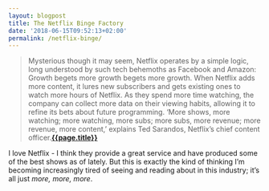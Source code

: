 ```yaml
---
layout: blogpost
title: The Netflix Binge Factory
date: '2018-06-15T09:52:13+02:00'
permalink: /netflix-binge/
---
```

>Mysterious though it may seem, Netflix operates by a simple logic, long understood by such tech behemoths as Facebook and Amazon: Growth begets more growth begets more growth. When Netflix adds more content, it lures new subscribers and gets existing ones to watch more hours of Netflix. As they spend more time watching, the company can collect more data on their viewing habits, allowing it to refine its bets about future programming. ‘More shows, more watching; more watching, more subs; more subs, more revenue; more revenue, more content,’ explains Ted Sarandos, Netflix’s chief content officer.**[{{page.title}}](http://www.vulture.com/2018/06/how-netflix-swallowed-tv-industry.html)**

I love Netflix - I think they provide a great service and have produced some of the best shows as of lately. But this is exactly the kind of thinking I’m becoming increasingly tired of seeing and reading about in this industry; it’s all just _more, more, more_. 



